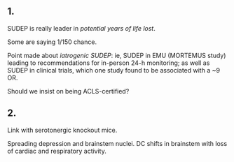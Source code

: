 ## 1.

SUDEP is really leader in *potential years of life lost*.

Some are saying 1/150 chance.

Point made about *iatrogenic SUDEP*: ie, SUDEP in EMU (MORTEMUS study) leading
to recommendations for in-person 24-h monitoring; as well as SUDEP in clinical
trials, which one study found to be associated with a ~9 OR.

Should we insist on being ACLS-certified?


## 2.

Link with serotonergic knockout mice.

Spreading depression and brainstem nuclei. DC shifts in brainstem with loss of
cardiac and respiratory activity.


